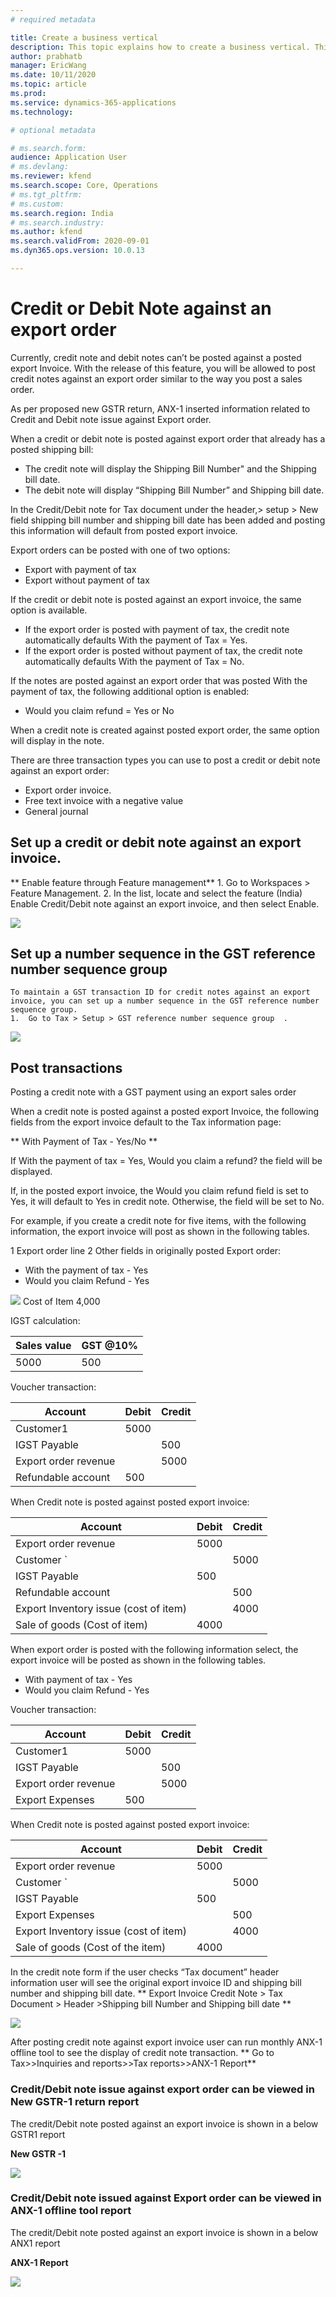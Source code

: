 ```yaml
---
# required metadata

title: Create a business vertical
description: This topic explains how to create a business vertical. This task is part of the master data setup that is required to make the India localization solution for Goods and Services Tax (GST) available.
author: prabhatb
manager: EricWang
ms.date: 10/11/2020
ms.topic: article
ms.prod: 
ms.service: dynamics-365-applications
ms.technology: 

# optional metadata

# ms.search.form: 
audience: Application User
# ms.devlang: 
ms.reviewer: kfend
ms.search.scope: Core, Operations
# ms.tgt_pltfrm: 
# ms.custom: 
ms.search.region: India
# ms.search.industry: 
ms.author: kfend
ms.search.validFrom: 2020-09-01
ms.dyn365.ops.version: 10.0.13

---
```


# Credit or Debit Note against an export order

Currently, credit note and debit notes can’t be posted against a posted export Invoice. With the release of this feature,  you will be allowed to post credit notes against an export order similar to the way you post a sales order. 

As per proposed new GSTR return, ANX-1 inserted information related to Credit and Debit note issue against Export order.   

When a credit or debit note is posted against export order that already has a posted shipping bill: 
  - The credit note will display the Shipping Bill Number" and the Shipping bill date. 
  -	The debit note will display “Shipping Bill Number” and Shipping bill date.

In the Credit/Debit note for Tax document under the header,> setup > New field shipping bill number and shipping bill date has been added and posting this information will default from posted export invoice.   

Export orders can be posted with one of two options: 
  - Export with payment of tax 
  -	Export without payment of tax 
 
If the credit or debit note is posted against an export invoice, the same option is available. 
 
   -  If the export order is posted with payment of tax, the credit note automatically defaults With the payment of Tax = Yes. 
   -	If the export order is posted without payment of tax, the credit note automatically defaults With the payment of Tax = No. 

If the notes are posted against an export order that was posted With the payment of tax, the following additional option is enabled: 
  -	Would you claim refund = Yes or No
 
When a credit note is created against posted export order, the same option will display in the note. 

There are three transaction types you can use to post a credit or debit note against an export order: 
  - Export order invoice. 
  -	Free text invoice with a negative value 
  - General journal 


## Set up a credit or debit note against an export invoice.
** Enable feature through Feature management**
    1.	Go to Workspaces > Feature Management.
    2.	In the list, locate and select the feature (India) Enable Credit/Debit note against an export invoice, and then select Enable. 
    
 ![](media/Credit-Debit-note-EO-001.PNG)
 
## Set up a number sequence in the GST reference number sequence group 
    To maintain a GST transaction ID for credit notes against an export invoice, you can set up a number sequence in the GST reference number sequence group. 
    1.	Go to Tax > Setup > GST reference number sequence group  . 

![](media/Credit-Debit-note-EO-002.PNG)

## Post transactions 
Posting a credit note with a GST payment using an export sales order   

When a credit note is posted against a posted export Invoice, the following fields from the export invoice default to the Tax information page:
 
** With Payment of Tax - Yes/No ** 

If With the payment of tax = Yes, Would you claim a refund? the field will be displayed.
 
If, in the posted export invoice, the Would you claim refund field is set to Yes, it will default to Yes in credit note. Otherwise, the field will be set to No. 
 
For example, if you create a credit note for five items, with the following information, the export invoice will post as shown in the following tables.

1	Export order line
2	Other fields in originally posted Export order: 
  -	With the payment of tax - Yes 
  -	Would you claim Refund - Yes
 
![](media/Credit-Debit-note-EO-Tab1.PNG)
 Cost of Item 4,000 

 IGST calculation:
 
| Sales value  	| GST @10% 	|
|--------------	|----------	|
| 5000         	| 500      	|


Voucher transaction:

|      Account                 	|     Debit      	|     Credit    	|
|------------------------------	|----------------	|---------------	|
|     Customer1                	|     5000       	|               	|
|     IGST Payable             	|                	|      500      	|
|     Export order revenue     	|                	|     5000      	|
|     Refundable account       	|        500     	|               	| 

When Credit note is posted against posted export invoice: 

|      Account                                  	|     Debit    	|     Credit       	|
|-----------------------------------------------	|--------------	|------------------	|
|     Export order revenue                      	|      5000    	|                  	|
|     Customer `                                	|              	|          5000    	|
|     IGST Payable                              	|      500     	|                  	|
|     Refundable account                        	|              	|     500          	|
|     Export Inventory issue (cost of item)     	|              	|      4000        	|
|     Sale of goods (Cost of item)              	|      4000    	|                  	|

When export order is posted with the following information select, the export invoice will be posted as shown in the following tables. 

-	With payment of tax - Yes 
-	Would you claim Refund - Yes

Voucher transaction:

|      Account                 	|     Debit      	|     Credit    	|
|------------------------------	|----------------	|---------------	|
|     Customer1                	|     5000       	|               	|
|     IGST Payable             	|                	|      500      	|
|     Export order revenue     	|                	|     5000      	|
|     Export Expenses          	|        500     	|               	|
 

When Credit note is posted against posted export invoice: 

|      Account                                  	|     Debit       	|     Credit       	|
|-----------------------------------------------	|-----------------	|------------------	|
|     Export order revenue                      	|      5000       	|                  	|
|     Customer `                                	|                 	|          5000    	|
|     IGST Payable                              	|          500    	|                  	|
|     Export Expenses                           	|                 	|       500        	|
|     Export Inventory issue (cost of item)     	|                 	|      4000        	|
|     Sale of goods (Cost of the item)          	|     4000        	|                  	|

In the credit note form if the user checks “Tax document”  header information user will see the original export invoice ID and shipping bill number and shipping bill date. 
** Export Invoice Credit Note > Tax Document > Header >Shipping bill Number and Shipping bill date **   
 
 ![](media/Credit-Debit-note-EO-003.PNG)
 
After posting credit note against export invoice user can run monthly ANX-1 offline tool to see the display of credit note transaction. 
** Go to Tax>>Inquiries and reports>>Tax reports>>ANX-1 Report**   

### Credit/Debit note issue against export order can  be viewed in New GSTR-1 return report  

The credit/Debit note posted against an export invoice is shown in a below GSTR1 report 

**New GSTR -1** 

 ![](media/Credit-Debit-note-EO-004.PNG)

### Credit/Debit note issued against Export order can be viewed in ANX-1 offline tool report  

The credit/Debit note posted against an export invoice is shown in a below ANX1 report

**ANX-1 Report** 
 
![](media/Credit-Debit-note-EO-005.PNG)
